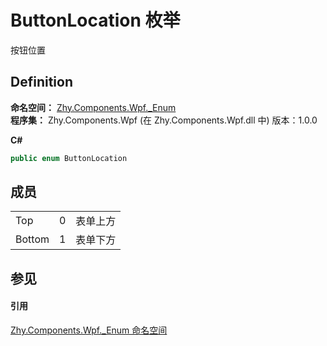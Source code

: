 # ButtonLocation 枚举


按钮位置



## Definition
**命名空间：** <a href="N_Zhy_Components_Wpf__Enum">Zhy.Components.Wpf._Enum</a>  
**程序集：** Zhy.Components.Wpf (在 Zhy.Components.Wpf.dll 中) 版本：1.0.0

**C#**
``` C#
public enum ButtonLocation
```



## 成员
<table>
<tr>
<td>Top</td>
<td>0</td>
<td>表单上方</td></tr>
<tr>
<td>Bottom</td>
<td>1</td>
<td>表单下方</td></tr>
</table>

## 参见


#### 引用
<a href="N_Zhy_Components_Wpf__Enum">Zhy.Components.Wpf._Enum 命名空间</a>  
